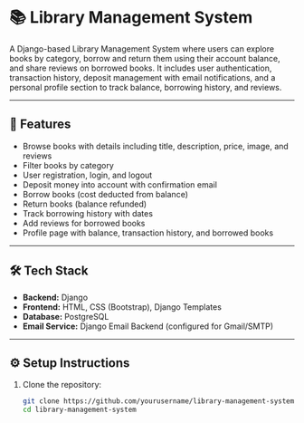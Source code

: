 # 📚 Library Management System

A Django-based Library Management System where users can explore books by category, borrow and return them using their account balance, and share reviews on borrowed books. It includes user authentication, transaction history, deposit management with email notifications, and a personal profile section to track balance, borrowing history, and reviews.

---

## 🚀 Features
- Browse books with details including title, description, price, image, and reviews  
- Filter books by category  
- User registration, login, and logout  
- Deposit money into account with confirmation email  
- Borrow books (cost deducted from balance)  
- Return books (balance refunded)  
- Track borrowing history with dates  
- Add reviews for borrowed books  
- Profile page with balance, transaction history, and borrowed books  

---

## 🛠 Tech Stack
- **Backend:** Django  
- **Frontend:** HTML, CSS (Bootstrap), Django Templates  
- **Database:** PostgreSQL
- **Email Service:** Django Email Backend (configured for Gmail/SMTP)  

---

## ⚙️ Setup Instructions
1. Clone the repository:
   ```bash
   git clone https://github.com/yourusername/library-management-system.git
   cd library-management-system
